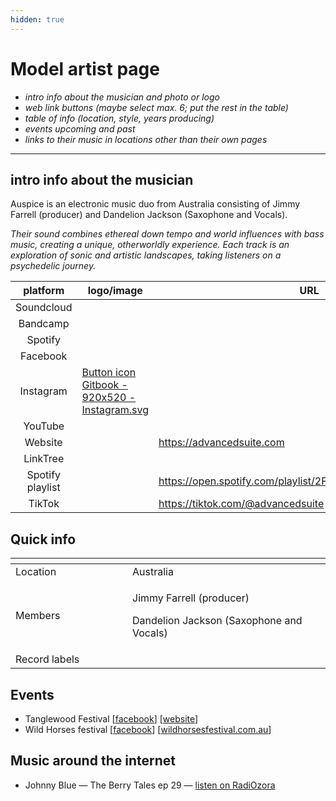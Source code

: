 ```yaml
---
hidden: true
---
```


# Model artist page



* _intro info about the musician and photo or logo_
* _web link buttons (maybe select max. 6; put the rest in the table)_
* _table of info (location, style, years producing)_
* _events upcoming and past_
* _links to their music in locations other than their own pages_

***

## intro info about the musician

Auspice is an electronic music duo from Australia consisting of Jimmy Farrell (producer) and Dandelion Jackson (Saxophone and Vocals).&#x20;

_Their sound combines ethereal down tempo and world influences with bass music, creating a unique, otherworldly experience. Each track is an exploration of sonic and artistic landscapes, taking listeners on a psychedelic journey._

<table data-column-title-hidden data-view="cards"><thead><tr><th align="center">platform</th><th data-hidden data-card-cover data-type="files">logo/image</th><th data-hidden data-card-target data-type="content-ref">URL</th></tr></thead><tbody><tr><td align="center">Soundcloud</td><td></td><td></td></tr><tr><td align="center">Bandcamp</td><td></td><td></td></tr><tr><td align="center">Spotify</td><td></td><td></td></tr><tr><td align="center">Facebook</td><td></td><td></td></tr><tr><td align="center">Instagram</td><td><a href="../../.gitbook/assets/Button icon Gitbook - 920x520 - Instagram.svg">Button icon Gitbook - 920x520 - Instagram.svg</a></td><td></td></tr><tr><td align="center">YouTube</td><td></td><td></td></tr><tr><td align="center">Website</td><td></td><td><a href="https://advancedsuite.com">https://advancedsuite.com</a></td></tr><tr><td align="center">LinkTree</td><td></td><td></td></tr><tr><td align="center">Spotify playlist</td><td></td><td><a href="https://open.spotify.com/playlist/2FUX8D9JquYNXuChUDuEma">https://open.spotify.com/playlist/2FUX8D9JquYNXuChUDuEma</a></td></tr><tr><td align="center">TikTok</td><td></td><td><a href="https://tiktok.com/@advancedsuite">https://tiktok.com/@advancedsuite</a></td></tr></tbody></table>

## Quick info

<table data-header-hidden><thead><tr><th width="171"></th><th></th></tr></thead><tbody><tr><td>Location</td><td>Australia</td></tr><tr><td>Members</td><td><p>Jimmy Farrell (producer) </p><p>Dandelion Jackson (Saxophone and Vocals)</p></td></tr><tr><td>Record labels</td><td></td></tr></tbody></table>



## Events

* Tanglewood Festival \[[facebook](https://www.facebook.com/tanglewoodfestival)] \[[website](https://tanglewoodfestival.com.au/)]
* Wild Horses festival \[[facebook](https://www.facebook.com/Yeeeeeehaaaaaa)] \[[wildhorsesfestival.com.au](https://wildhorsesfestival.com.au)]

## Music around the internet

* Johnny Blue — The Berry Tales ep 29 — [listen on RadiOzora](https://radiozora.fm/johnny-blue-presents/the-berry-tales-ep-29/)&#x20;
